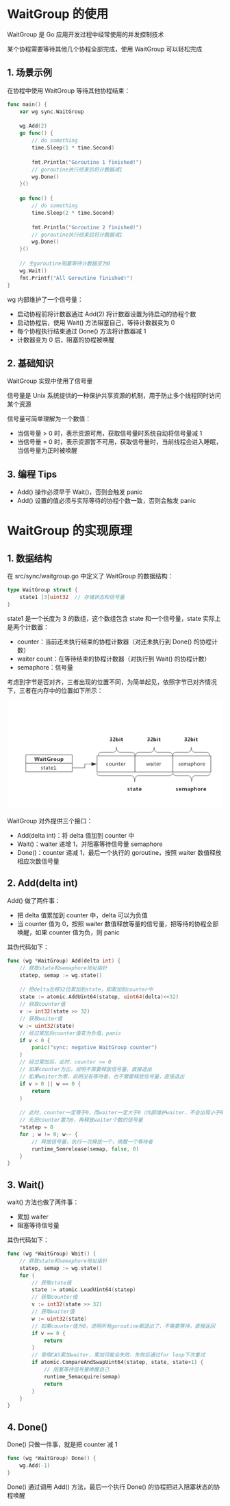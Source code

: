 # WaitGroup 的使用

WaitGroup 是 Go 应用开发过程中经常使用的并发控制技术

某个协程需要等待其他几个协程全部完成，使用 WaitGroup 可以轻松完成

## 1. 场景示例

在协程中使用 WaitGroup 等待其他协程结束：

```go
func main() {
    var wg sync.WaitGroup

    wg.Add(2)
    go func() {
        // do something
        time.Sleep(1 * time.Second)

        fmt.Println("Goroutine 1 finished!")
        // goroutine执行结束后将计数器减1
        wg.Done()
    }()

    go func() {
        // do something
        time.Sleep(2 * time.Second)

        fmt.Println("Goroutine 2 finished!")
        // goroutine执行结束后将计数器减1
        wg.Done()
    }()

    // 主goroutine阻塞等待计数器变为0
    wg.Wait()
    fmt.Printf("All Goroutine finished!")
}
```

wg 内部维护了一个信号量：

- 启动协程前将计数器通过 Add(2) 将计数器设置为待启动的协程个数
- 启动协程后，使用 Wait() 方法阻塞自己，等待计数器变为 0
- 每个协程执行结束通过 Done() 方法将计数器减 1
- 计数器变为 0 后，阻塞的协程被唤醒

## 2. 基础知识

WaitGroup 实现中使用了信号量

信号量是 Unix 系统提供的一种保护共享资源的机制，用于防止多个线程同时访问某个资源

信号量可简单理解为一个数值：

- 当信号量 > 0 时，表示资源可用，获取信号量时系统自动将信号量减 1
- 当信号量 = 0 时，表示资源暂不可用，获取信号量时，当前线程会进入睡眠，当信号量为正时被唤醒

## 3. 编程 Tips

- Add() 操作必须早于 Wait()，否则会触发 panic
- Add() 设置的值必须与实际等待的协程个数一致，否则会触发 panic

# WaitGroup 的实现原理

## 1. 数据结构

在 src/sync/waitgroup.go 中定义了 WaitGroup 的数据结构：

```go
type WaitGroup struct {
    state1 [3]uint32  // 存储状态和信号量
}
```

state1 是一个长度为 3 的数组，这个数组包含 state 和一个信号量，state 实际上是两个计数器：

- counter：当前还未执行结束的协程计数器（对还未执行到 Done() 的协程计数）
- waiter count：在等待结束的协程计数器（对执行到 Wait() 的协程计数）
- semaphore：信号量

考虑到字节是否对齐，三者出现的位置不同，为简单起见，依照字节已对齐情况下，三者在内存中的位置如下所示：

![waitgroup](pic/waitgroup.png)

WaitGroup 对外提供三个接口：

- Add(delta int)：将 delta 值加到 counter 中
- Wait()：waiter 递增 1，并阻塞等待信号量 semaphore
- Done()：counter 递减 1，最后一个执行的 goroutine，按照 waiter 数值释放相应次数信号量

## 2. Add(delta int)

Add() 做了两件事：

- 把 delta 值累加到 counter 中，delta 可以为负值
- 当 counter 值为 0，按照 waiter 数值释放等量的信号量，把等待的协程全部唤醒，如果 counter 值为负，则 panic

其伪代码如下：

```go
func (wg *WaitGroup) Add(delta int) {
    // 获取state和semaphore地址指针
    statep, semap := wg.state()

    // 把delta左移32位累加到state，即累加到counter中
    state := atomic.AddUint64(statep, uint64(delta)<<32)
    // 获取counter值
    v := int32(state >> 32)
    // 获取waiter值
    w := uint32(state)
    // 经过累加后counter值变为负值，panic
    if v < 0 {
        panic("sync: negative WaitGroup counter")
    }
    // 经过累加后，此时，counter >= 0
    // 如果counter为正，说明不需要释放信号量，直接退出
    // 如果waiter为零，说明没有等待者，也不需要释放信号量，直接退出
    if v > 0 || w == 0 {
        return
    }

    // 此时，counter一定等于0，而waiter一定大于0（内部维护waiter，不会出现小于0的情况），
    // 先把counter置为0，再释放waiter个数的信号量
    *statep = 0
    for ; w != 0; w-- {
        // 释放信号量，执行一次释放一个，唤醒一个等待者
        runtime_Semrelease(semap, false, 0)
    }
}
```

## 3. Wait()

wait() 方法也做了两件事：

- 累加 waiter
- 阻塞等待信号量

其伪代码如下：

```go
func (wg *WaitGroup) Wait() {
    // 获取state和semaphore地址指针
    statep, semap := wg.state()
    for {
        // 获取state值
        state := atomic.LoadUint64(statep)
        // 获取counter值
        v := int32(state >> 32)
        // 获取waiter值
        w := uint32(state)
        // 如果counter值为0，说明所有goroutine都退出了，不需要等待，直接返回
        if v == 0 {
            return
        }
        // 使用CAS累加waiter，累加可能会失败，失败后通过for loop下次重试
        if atomic.CompareAndSwapUint64(statep, state, state+1) {
            // 阻塞等待信号量唤醒自己
            runtime_Semacquire(semap)
            return
        }
    }
}

```

## 4. Done()

Done() 只做一件事，就是把 counter 减 1

```go
func (wg *WaitGroup) Done() {
    wg.Add(-1)
}
```

Done() 通过调用 Add() 方法，最后一个执行 Done() 的协程把进入阻塞状态的协程唤醒
